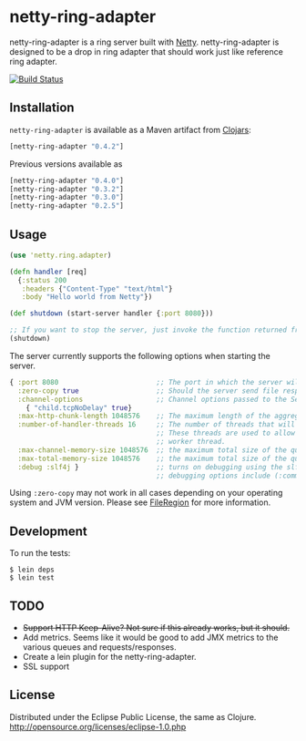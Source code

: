# netty-ring-adapter

netty-ring-adapter is a ring server built with [Netty](https://netty.io/). netty-ring-adapter is designed to be a drop in ring
adapter that should work just like reference ring adapter.

[![Build Status](https://secure.travis-ci.org/aesterline/netty-ring-adapter.png)](http://travis-ci.org/aesterline/netty-ring-adapter)

## Installation

`netty-ring-adapter` is available as a Maven artifact from
[Clojars](http://clojars.org/netty-ring-adapter):

```clojure
[netty-ring-adapter "0.4.2"]
```

Previous versions available as

```clojure
[netty-ring-adapter "0.4.0"]
[netty-ring-adapter "0.3.2"]
[netty-ring-adapter "0.3.0"]
[netty-ring-adapter "0.2.5"]
```

## Usage

```clj
(use 'netty.ring.adapter)

(defn handler [req]
  {:status 200
   :headers {"Content-Type" "text/html"}
   :body "Hello world from Netty"})

(def shutdown (start-server handler {:port 8080}))

;; If you want to stop the server, just invoke the function returned from the `start-server` function.
(shutdown)
```

The server currently supports the following options when starting the server.

```clj
{ :port 8080                        ;; The port in which the server will be listening for requests
  :zero-copy true                   ;; Should the server send file response bodies with Netty's FileRegion functionality
  :channel-options                  ;; Channel options passed to the ServerBootstrap.setOptions
    { "child.tcpNoDelay" true}
  :max-http-chunk-length 1048576    ;; The maximum length of the aggregated content
  :number-of-handler-threads 16     ;; The number of threads that will be used to handle requests.
                                    ;; These threads are used to allow the handler function to work without blocking an I/O
                                    ;; worker thread.
  :max-channel-memory-size 1048576  ;; the maximum total size of the queued events per channel
  :max-total-memory-size 1048576    ;; the maximum total size of the queued events
  :debug :slf4j }                   ;; turns on debugging using the slf4j as a logging framework.
                                    ;; debugging options include (:commons :jboss :log4j :slf4j :jdk)
```

Using `:zero-copy` may not work in all cases depending on your operating system and JVM version. Please see
[FileRegion](http://static.netty.io/3.5/api/org/jboss/netty/channel/FileRegion.html) for more information.

## Development

To run the tests:

    $ lein deps
    $ lein test

## TODO

* ~~Support HTTP Keep-Alive? Not sure if this already works, but it should.~~
* Add metrics. Seems like it would be good to add JMX metrics to the various queues and requests/responses.
* Create a lein plugin for the netty-ring-adapter.
* SSL support


## License

Distributed under the Eclipse Public License, the same as Clojure. <http://opensource.org/licenses/eclipse-1.0.php>
